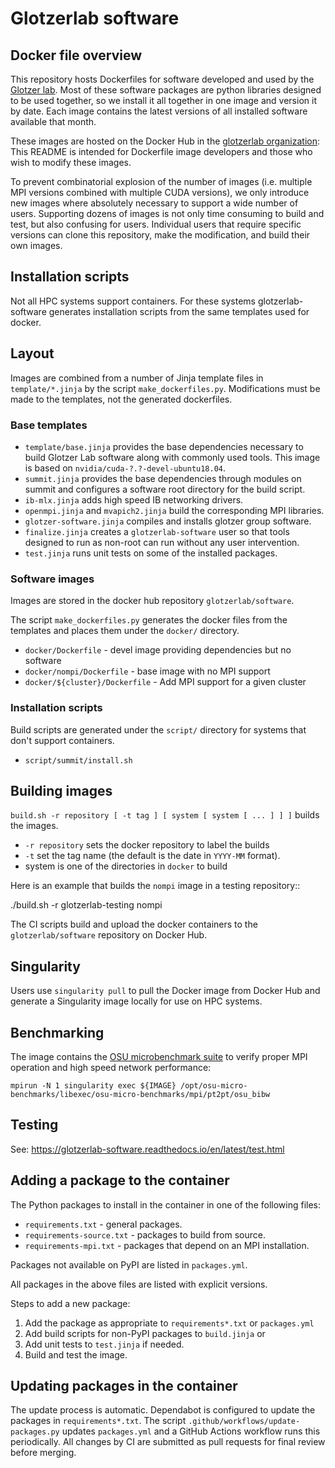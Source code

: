 # Glotzerlab software

## Docker file overview

This repository hosts Dockerfiles for software developed and used by the [Glotzer
lab](http://glotzerlab.engin.umich.edu/home/). Most of these software packages are python libraries
designed to be used together, so we install it all together in one image and version it by date.
Each image contains the latest versions of all installed software available that month.

These images are hosted on the Docker Hub in the [glotzerlab
organization](https://hub.docker.com/r/glotzerlab/software/): This README is intended for Dockerfile
image developers and those who wish to modify these images.

To prevent combinatorial explosion of the number of images (i.e. multiple MPI versions combined with
multiple CUDA versions), we only introduce new images where absolutely necessary to support a wide
number of users. Supporting dozens of images is not only time consuming to build and test, but also
confusing for users. Individual users that require specific versions can clone this repository, make
the modification, and build their own images.

## Installation scripts

Not all HPC systems support containers. For these systems glotzerlab-software generates installation
scripts from the same templates used for docker.

## Layout

Images are combined from a number of Jinja template files in `template/*.jinja` by the script
`make_dockerfiles.py`. Modifications must be made to the templates, not the generated dockerfiles.

### Base templates

* `template/base.jinja` provides the base dependencies necessary to build Glotzer Lab
  software along with commonly used tools. This image is based on
  `nvidia/cuda-?.?-devel-ubuntu18.04`.
* `summit.jinja` provides the base dependencies through modules on summit and configures
  a software root directory for the build script.
* `ib-mlx.jinja` adds high speed IB networking drivers.
* `openmpi.jinja` and `mvapich2.jinja` build the corresponding MPI libraries.
* `glotzer-software.jinja` compiles and installs glotzer group software.
* `finalize.jinja` creates a `glotzerlab-software` user so that tools designed to run as
  non-root can run without any user intervention.
* `test.jinja` runs unit tests on some of the installed packages.

### Software images

Images are stored in the docker hub repository `glotzerlab/software`.

The script `make_dockerfiles.py` generates the docker files from the templates and places them under
the `docker/` directory.

* `docker/Dockerfile` - devel image providing dependencies but no software
* `docker/nompi/Dockerfile` - base image with no MPI support
* `docker/${cluster}/Dockerfile` - Add MPI support for a given cluster

### Installation scripts

Build scripts are generated under the `script/` directory for systems that don't support containers.

* `script/summit/install.sh`

## Building images

`build.sh -r repository [ -t tag ] [ system [ system [ ... ] ] ]` builds the images.

* `-r repository` sets the docker repository to label the builds
* `-t` set the tag name (the default is the date in `YYYY-MM` format).
* system is one of the directories in `docker` to build

Here is an example that builds the `nompi` image in a testing repository::

  ./build.sh -r glotzerlab-testing nompi

The CI scripts build and upload the docker containers to the `glotzerlab/software` repository on
Docker Hub.

## Singularity

Users use `singularity pull` to pull the Docker image from Docker Hub and generate a Singularity
image locally for use on HPC systems.

## Benchmarking

The image contains the [OSU microbenchmark suite](http://mvapich.cse.ohio-state.edu/benchmarks/) to
verify proper MPI operation and high speed network performance:

    mpirun -N 1 singularity exec ${IMAGE} /opt/osu-micro-benchmarks/libexec/osu-micro-benchmarks/mpi/pt2pt/osu_bibw

## Testing

See: https://glotzerlab-software.readthedocs.io/en/latest/test.html

## Adding a package to the container

The Python packages to install in the container in one of the following files:

  * `requirements.txt` - general packages.
  * `requirements-source.txt` - packages to build from source.
  * `requirements-mpi.txt` - packages that depend on an MPI installation.

Packages not available on PyPI are listed in `packages.yml`.

All packages in the above files are listed with explicit versions.

Steps to add a new package:

1. Add the package as appropriate to `requirements*.txt` or `packages.yml`
2. Add build scripts for non-PyPI packages to `build.jinja` or
3. Add unit tests to `test.jinja` if needed.
4. Build and test the image.

## Updating packages in the container

The update process is automatic. Dependabot is configured to update the packages in
`requirements*.txt`. The script `.github/workflows/update-packages.py` updates `packages.yml` and a
GitHub Actions workflow runs this periodically. All changes by CI are submitted as pull requests for
final review before merging.

